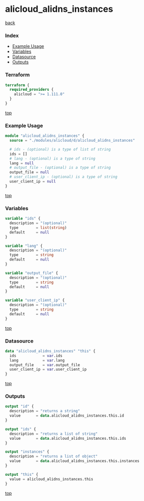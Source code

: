 # alicloud_alidns_instances

[back](../alicloud.md)

### Index

- [Example Usage](#example-usage)
- [Variables](#variables)
- [Datasource](#datasource)
- [Outputs](#outputs)

### Terraform

```terraform
terraform {
  required_providers {
    alicloud = ">= 1.111.0"
  }
}
```

[top](#index)

### Example Usage

```terraform
module "alicloud_alidns_instances" {
  source = "./modules/alicloud/d/alicloud_alidns_instances"

  # ids - (optional) is a type of list of string
  ids = []
  # lang - (optional) is a type of string
  lang = null
  # output_file - (optional) is a type of string
  output_file = null
  # user_client_ip - (optional) is a type of string
  user_client_ip = null
}
```

[top](#index)

### Variables

```terraform
variable "ids" {
  description = "(optional)"
  type        = list(string)
  default     = null
}

variable "lang" {
  description = "(optional)"
  type        = string
  default     = null
}

variable "output_file" {
  description = "(optional)"
  type        = string
  default     = null
}

variable "user_client_ip" {
  description = "(optional)"
  type        = string
  default     = null
}
```

[top](#index)

### Datasource

```terraform
data "alicloud_alidns_instances" "this" {
  ids            = var.ids
  lang           = var.lang
  output_file    = var.output_file
  user_client_ip = var.user_client_ip
}
```

[top](#index)

### Outputs

```terraform
output "id" {
  description = "returns a string"
  value       = data.alicloud_alidns_instances.this.id
}

output "ids" {
  description = "returns a list of string"
  value       = data.alicloud_alidns_instances.this.ids
}

output "instances" {
  description = "returns a list of object"
  value       = data.alicloud_alidns_instances.this.instances
}

output "this" {
  value = alicloud_alidns_instances.this
}
```

[top](#index)